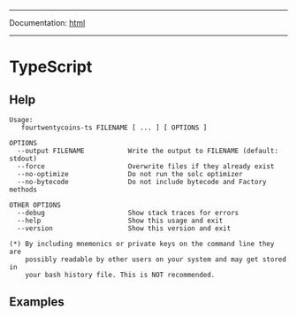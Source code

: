 -----

Documentation: [html](https://420integrated.com/wiki/)

-----

TypeScript
==========

Help
----

```
Usage:
   fourtwentycoins-ts FILENAME [ ... ] [ OPTIONS ]

OPTIONS
  --output FILENAME           Write the output to FILENAME (default: stdout)
  --force                     Overwrite files if they already exist
  --no-optimize               Do not run the solc optimizer
  --no-bytecode               Do not include bytecode and Factory methods

OTHER OPTIONS
  --debug                     Show stack traces for errors
  --help                      Show this usage and exit
  --version                   Show this version and exit

(*) By including mnemonics or private keys on the command line they are
    possibly readable by other users on your system and may get stored in
    your bash history file. This is NOT recommended.
```

Examples
--------

